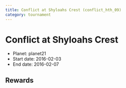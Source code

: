```yaml
---
title: Conflict at Shyloahs Crest (conflict_hth_09)
category: tournament
---
```

# Conflict at Shyloahs Crest

  * Planet: planet21
  * Start date: 2016-02-03
  * End date: 2016-02-07

## Rewards

